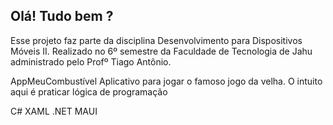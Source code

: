 ## Olá! Tudo bem ?
Esse projeto faz parte da disciplina Desenvolvimento para Dispositivos Móveis II. Realizado no 6º semestre da Faculdade de Tecnologia de Jahu administrado pelo Profº Tiago Antônio.

AppMeuCombustível
Aplicativo para jogar o famoso jogo da velha. O intuito aqui é praticar lógica de programação

C#
XAML
.NET MAUI

